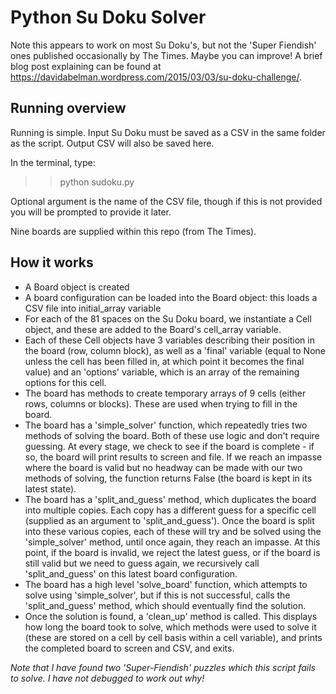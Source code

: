 Python Su Doku Solver
=====================

Note this appears to work on most Su Doku's, but not the 'Super Fiendish' ones published occasionally by The Times. Maybe you can improve! A brief blog post explaining can be found at https://davidabelman.wordpress.com/2015/03/03/su-doku-challenge/.

Running overview
-----------
Running is simple. Input Su Doku must be saved as a CSV in the same folder as the script. Output CSV will also be saved here.

In the terminal, type:
>> python sudoku.py

Optional argument is the name of the CSV file, though if this is not provided you will be prompted to provide it later.

Nine boards are supplied within this repo (from The Times).

How it works
-----------
- A Board object is created
- A board configuration can be loaded into the Board object: this loads a CSV file into initial_array variable
- For each of the 81 spaces on the Su Doku board, we instantiate a Cell object, and these are added to the Board's cell_array variable.
- Each of these Cell objects have 3 variables describing their position in the board (row, column block), as well as a 'final' variable (equal to None unless the cell has been filled in, at which point it becomes the final value) and an 'options' variable, which is an array of the remaining options for this cell.
- The board has methods to create temporary arrays of 9 cells (either rows, columns or blocks). These are used when trying to fill in the board.
- The board has a 'simple_solver' function, which repeatedly tries two methods of solving the board. Both of these use logic and don't require guessing. At every stage, we check to see if the board is complete - if so, the board will print results to screen and file. If we reach an impasse where the board is valid but no headway can be made with our two methods of solving, the function returns False (the board is kept in its latest state).
- The board has a 'split_and_guess' method, which duplicates the board into multiple copies. Each copy has a different guess for a specific cell (supplied as an argument to 'split_and_guess'). Once the board is split into these various copies, each of these will try and be solved using the 'simple_solver' method, until once again, they reach an impasse. At this point, if the board is invalid, we reject the latest guess, or if the board is still valid but we need to guess again, we recursively call 'split_and_guess' on this latest board configuration.
- The board has a high level 'solve_board' function, which attempts to solve using 'simple_solver', but if this is not successful, calls the 'split_and_guess' method, which should eventually find the solution.
- Once the solution is found, a 'clean_up' method is called. This displays how long the board took to solve, which methods were used to solve it (these are stored on a cell by cell basis within a cell variable), and prints the completed board to screen and CSV, and exits.

*Note that I have found two 'Super-Fiendish' puzzles which this script fails to solve. I have not debugged to work out why!*